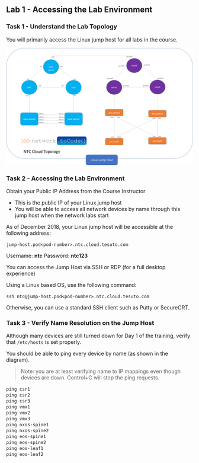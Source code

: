 ## Lab 1 - Accessing the Lab Environment

### Task 1 - Understand the Lab Topology

You will primarily access the Linux jump host for all labs in the course.

![Lab Topology](images/lab-topology.png)


### Task 2 - Accessing the Lab Environment

Obtain your Public IP Address from the Course Instructor
*  This is the public IP of your Linux jump host
*  You will be able to access all network devices by name through this jump host when the network labs start

As of December 2018, your Linux jump host will be accessible at the following address:

```
jump-host.pod<pod-number>.ntc.cloud.tesuto.com
```

Username: **ntc**
Password: **ntc123**

You can access the Jump Host via SSH or RDP (for a full desktop experience)

Using a Linux based OS, use the following command:

```
ssh ntc@jump-host.pod<pod-number>.ntc.cloud.tesuto.com
```

Otherwise, you can use a standard SSH client such as Putty or SecureCRT.


### Task 3 - Verify Name Resolution on the Jump Host

Although many devices are still turned down for Day 1 of the training, verify that `/etc/hosts` is set properly.

You should be able to ping every device by name (as shown in the diagram).  

> Note: you are at least verifying name to IP mappings even though devices are down.  Control+C will stop the ping requests.

```
ping csr1
ping csr2
ping csr3
ping vmx1
ping vmx2
ping vmx3
ping nxos-spine1
ping nxos-spine2
ping eos-spine1
ping eos-spine2
ping eos-leaf1
ping eos-leaf2

```




